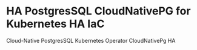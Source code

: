 # HA PostgresSQL CloudNativePG for Kubernetes HA IaC
Cloud-Native PostgresSQL Kubernetes Operator CloudNativePg HA 
